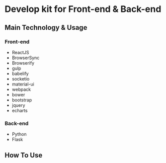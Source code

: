 Develop kit for Front-end & Back-end
==============
Main Technology & Usage
-------------

### Front-end
+ ReactJS
+ BrowserSync
+ Browserify
+ gulp
+ babelify
+ socketio
+ material-ui
+ webpack
+ bower
+ bootstrap
+ jquery
+ echarts

### Back-end
+ Python
+ Flask

How To Use
------------
